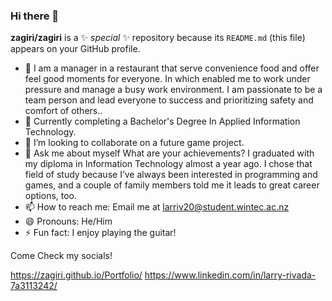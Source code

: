### Hi there 👋

**zagiri/zagiri** is a ✨ _special_ ✨ repository because its `README.md` (this file) appears on your GitHub profile.


- 🔭 I am a manager in a restaurant that serve convenience food and offer feel good moments for everyone. In which enabled me to work under pressure and manage a busy      work environment. I am passionate to be a team person and lead everyone to success and prioritizing safety and comfort of others..
- 🌱 Currently completing a Bachelor's Degree In Applied Information Technology.
- 👯 I’m looking to collaborate on a future game project.
- 💬 Ask me about myself
  What are your achievements?
    I graduated with my diploma in Information Technology almost a year ago. I chose that field of study because I’ve always been interested in programming and games,    and a couple of family members told me it leads to great career options, too.
- 📫 How to reach me: Email me at larriv20@student.wintec.ac.nz
- 😄 Pronouns: He/Him
- ⚡ Fun fact:  I enjoy playing the guitar!



Come Check my socials! 

https://zagiri.github.io/Portfolio/
https://www.linkedin.com/in/larry-rivada-7a3113242/
